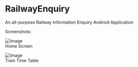 # RailwayEnquiry
 
 An all-purpose Railway Information Enquiry Android Application
 
Screenshots:

![Image](https://i.ibb.co/wsY22vq/Screenshot-20200217-142054-1581930262-77605.jpg "Home Screen")  
Home Screen  
  
![Image](https://i.ibb.co/RBHmVWB/Screenshot-20200217-135515-1581930581-59005.jpg "Train Time Table")  
Train Time Table  

